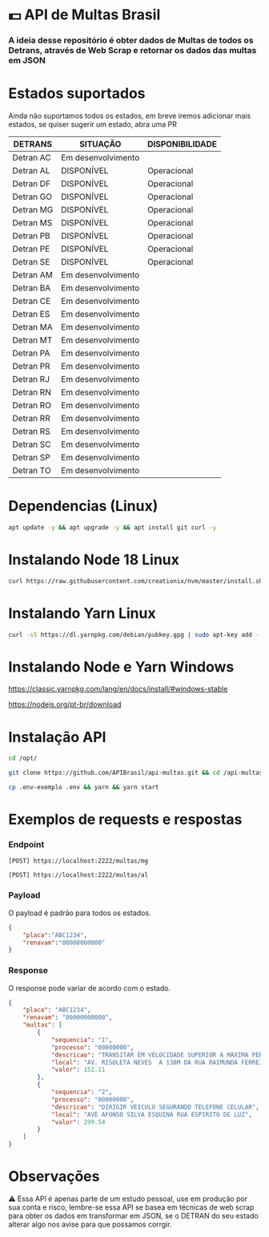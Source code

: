 # 💵 API de Multas Brasil 
### A ideia desse repositório é obter dados de Multas de todos os Detrans, através de Web Scrap e retornar os dados das multas em JSON

# Estados suportados
Ainda não suportamos todos os estados, em breve  iremos adicionar mais estados, se quiser sugerir um estado, abra uma PR

|    DETRANS    |   SITUAÇÃO        |   DISPONIBILIDADE    |
|---------------|-------------------|----------------------|
|    Detran AC	|Em desenvolvimento |                      |
|    Detran AL	|	DISPONÍVEL      |    Operacional       |   
|    Detran DF	|   DISPONÍVEL      |    Operacional       |
|    Detran GO	|	DISPONÍVEL      |    Operacional       |
|    Detran MG	|	DISPONÍVEL      |    Operacional       |
|    Detran MS	|	DISPONÍVEL      |    Operacional       |
|    Detran PB	|	DISPONÍVEL      |    Operacional       |
|    Detran PE	|   DISPONÍVEL      |    Operacional       |
|    Detran SE	|   DISPONÍVEL      |    Operacional       |
|    Detran AM	|Em desenvolvimento |                      |
|    Detran BA	|Em desenvolvimento |                      |
|    Detran CE	|Em desenvolvimento |                      |
|    Detran ES	|Em desenvolvimento |                      |
|    Detran MA	|Em desenvolvimento |                      |
|    Detran MT	|Em desenvolvimento |                      |
|    Detran PA	|Em desenvolvimento |                      |
|    Detran PR	|Em desenvolvimento |                      |
|    Detran RJ	|Em desenvolvimento |                      |
|    Detran RN	|Em desenvolvimento |                      |
|    Detran RO	|Em desenvolvimento |                      |
|    Detran RR	|Em desenvolvimento |                      |
|    Detran RS	|Em desenvolvimento |                      |
|    Detran SC	|Em desenvolvimento |                      |
|    Detran SP	|Em desenvolvimento |                      |
|    Detran TO  |Em desenvolvimento |                      |

# Dependencias (Linux)
```bash
apt update -y && apt upgrade -y && apt install git curl -y 
```

# Instalando Node 18 Linux
```bash
curl https://raw.githubusercontent.com/creationix/nvm/master/install.sh | bash  && source ~/.profile  && nvm install 18 && nvm use 18
```

# Instalando Yarn Linux
```bash
curl -sS https://dl.yarnpkg.com/debian/pubkey.gpg | sudo apt-key add - && echo "deb https://dl.yarnpkg.com/debian/ stable main" | sudo tee /etc/apt/sources.list.d/yarn.list && sudo apt update -y && sudo apt install yarn -y && yarn global add pm2
```

# Instalando Node e Yarn Windows

https://classic.yarnpkg.com/lang/en/docs/install/#windows-stable

https://nodejs.org/pt-br/download

# Instalação API
```bash 
cd /opt/
```

```bash
git clone https://github.com/APIBrasil/api-multas.git && cd /api-multas
```

```bash
cp .env-exemplo .env && yarn && yarn start
```

# Exemplos de requests e respostas
### Endpoint

```
[POST] https://localhost:2222/multas/mg
```
```
[POST] https://localhost:2222/multas/al
```
### Payload
O payload é padrão para todos os estados.
```json
{ 
    "placa":"ABC1234",
    "renavam":"00000000000"
}
```

### Response
O response pode variar de acordo com o estado.
```json
{
    "placa": "ABC1234",
    "renavam": "00000000000",
    "multas": [
        {
            "sequencia": "1",
            "processo": "00000000",
            "descricao": "TRANSITAR EM VELOCIDADE SUPERIOR A MAXIMA PERMITIDA EM ATE 2",
            "local": "AV. RISOLETA NEVES  A 138M DA RUA RAIMUNDA FERREIR",
            "valor": 152.11
        },
        {
            "sequencia": "2",
            "processo": "00000000",
            "descricao": "DIRIGIR VEICULO SEGURANDO TELEFONE CELULAR",
            "local": "AVE AFONSO SILVA ESQUINA RUA ESPIRITO DE LUZ",
            "valor": 299.54
        }
    ]
}
```
# Observações
⚠️ Essa API é apenas parte de um estudo pessoal, use em produção por sua conta e risco, lembre-se essa API se basea em técnicas de web scrap para obter os dados em transformar em JSON, se o DETRAN do seu estado alterar algo nos avise para que possamos corrgir. 
